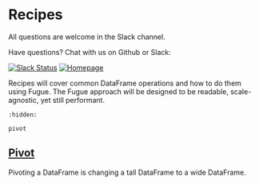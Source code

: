 # Recipes

All questions are welcome in the Slack channel.

Have questions? Chat with us on Github or Slack:

[![Slack Status](https://img.shields.io/badge/slack-join_chat-white.svg?logo=slack&style=social)](http://slack.fugue.ai)
[![Homepage](https://img.shields.io/badge/fugue-source--code-red?logo=github)](https://github.com/fugue-project/fugue)

Recipes will cover common DataFrame operations and how to do them using Fugue. The Fugue approach will be designed to be readable, scale-agnostic, yet still performant.

```{toctree}
:hidden:

pivot
```

## [Pivot](pivot.ipynb)

Pivoting a DataFrame is changing a tall DataFrame to a wide DataFrame. 
